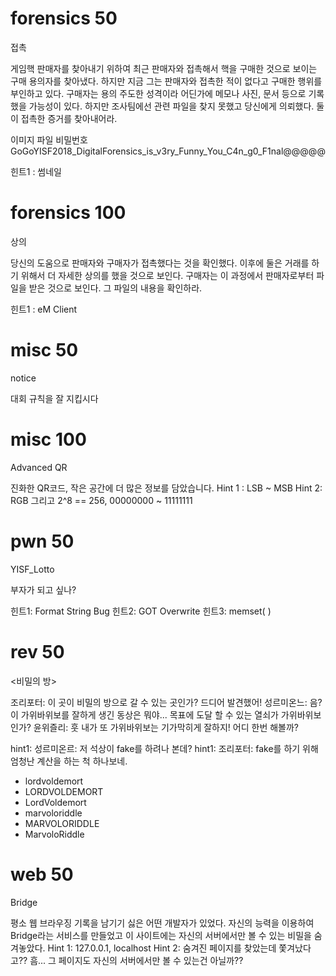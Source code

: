 # forensics 50
접촉

게임핵 판매자를 찾아내기 위하여 최근 판매자와 접촉해서 핵을 구매한 것으로 보이는 구매 용의자를 찾아냈다. 하지만 지금 그는 판매자와 접촉한 적이 없다고 구매한 행위를 부인하고 있다. 구매자는 용의 주도한 성격이라 어딘가에 메모나 사진, 문서 등으로 기록했을 가능성이 있다. 하지만 조사팀에선 관련 파일을 찾지 못했고 당신에게 의뢰했다. 둘이 접촉한 증거를 찾아내어라.

이미지 파일 비밀번호
GoGoYISF2018_DigitalForensics_is_v3ry_Funny_You_C4n_g0_F1nal@@@@@

힌트1 : 썸네일

# forensics 100

상의

당신의 도움으로 판매자와 구매자가 접촉했다는 것을 확인했다. 이후에 둘은 거래를 하기 위해서 더 자세한 상의를 했을 것으로 보인다. 구매자는 이 과정에서 판매자로부터 파일을 받은 것으로 보인다. 그 파일의 내용을 확인하라.

힌트1 : eM Client

# misc 50
notice

대회 규칙을 잘 지킵시다

# misc 100
Advanced QR

진화한 QR코드, 작은 공간에 더 많은 정보를 담았습니다.
Hint 1 : LSB ~ MSB
Hint 2: RGB 그리고 2^8 == 256, 00000000 ~ 11111111

# pwn 50
YISF_Lotto

부자가 되고 싶나?

힌트1: Format String Bug
힌트2: GOT Overwrite
힌트3: memset( )

# rev 50
<비밀의 방>

조리포터: 이 곳이 비밀의 방으로 갈 수 있는 곳인가? 드디어 발견했어!
성르미온느: 음? 이 가위바위보를 잘하게 생긴 동상은 뭐야... 목표에 도달 할 수 있는 열쇠가 가위바위보인가?
윤위즐리: 훗 내가 또 가위바위보는 기가막히게 잘하지! 어디 한번 해볼까?

hint1: 성르미온르: 저 석상이 fake를 하려나 본데?
hint1: 조리포터: fake를 하기 위해 엄청난 계산을 하는 척 하나보네.

- lordvoldemort
- LORDVOLDEMORT
- LordVoldemort
- marvoloriddle
- MARVOLORIDDLE
- MarvoloRiddle

# web 50
Bridge

평소 웹 브라우징 기록을 남기기 싫은 어떤 개발자가 있었다.
자신의 능력을 이용하여 Bridge라는 서비스를 만들었고 이 사이트에는 자신의 서버에서만 볼 수 있는 비밀을 숨겨놓았다.
Hint 1: 127.0.0.1, localhost
Hint 2: 숨겨진 페이지를 찾았는데 쫓겨났다고?? 흠... 그 페이지도 자신의 서버에서만 볼 수 있는건 아닐까??
